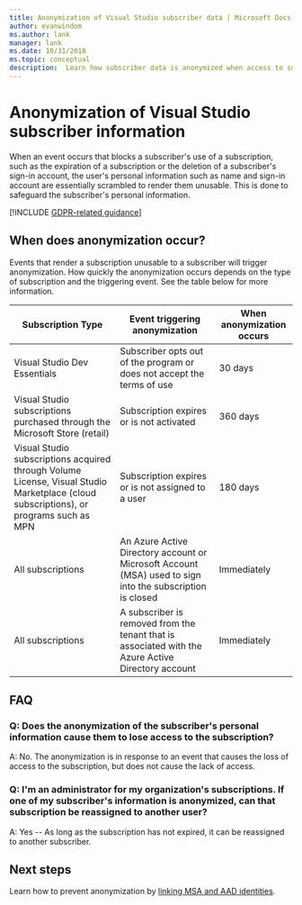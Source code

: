 ```yaml
---
title: Anonymization of Visual Studio subscriber data | Microsoft Docs
author: evanwindom
ms.author: lank
manager: lank
ms.date: 10/31/2018
ms.topic: conceptual
description:  Learn how subscriber data is anonymized when access to subscriptions is lost.
---
```


# Anonymization of Visual Studio subscriber information

When an event occurs that blocks a subscriber's use of a subscription, such as the expiration of a subscription or the deletion of a subscriber's sign-in account, the user's personal information such as name and sign-in account are essentially scrambled to render them unusable.  This is done to safeguard the subscriber's personal information.

[!INCLUDE [GDPR-related guidance](includes/gdpr-intro-sentence.md)]

## When does anonymization occur?

Events that render a subscription unusable to a subscriber will trigger anonymization.  How quickly the anonymization occurs depends on the type of subscription and the triggering event. See the table below for more information.

| Subscription Type                                                                                                                       | Event triggering anonymization                                                                                                     | When anonymization occurs |
|-----------------------------------------------------------------------------------------------------------------------------------------|------------------------------------------------------------------------------------------------------------|---------------------------|
| Visual Studio Dev Essentials                                                                                                            | Subscriber opts out of the program or does not  accept the terms of use                                    | 30 days               |
| Visual Studio subscriptions purchased  through the Microsoft Store (retail)                                                                      | Subscription expires or is not activated                                                                   | 360 days                  |
| Visual Studio subscriptions acquired through  Volume License, Visual Studio Marketplace  (cloud subscriptions), or programs such as MPN | Subscription expires or is not assigned to a user                                                          | 180 days                  |
| All subscriptions                                                                                                                       | An Azure Active Directory account or Microsoft  Account (MSA) used to sign into the subscription is closed | Immediately               |
| All subscriptions                                                                                                                       | A subscriber is removed from the tenant that is associated with the Azure Active Directory account                                | Immediately               |

## FAQ

### Q:  Does the anonymization of the subscriber's personal information cause them to lose access to the subscription?
A:  No.  The anonymization is in response to an event that causes the loss of access to the subscription, but does not cause the lack of access.

### Q:  I'm an administrator for my organization's subscriptions.  If one of my subscriber's information is anonymized, can that subscription be reassigned to another user?
A:  Yes -- As long as the subscription has not expired, it can be reassigned to another subscriber.

## Next steps

Learn how to prevent anonymization by [linking MSA and AAD identities](/azure/active-directory/b2b/add-users-administrator).
